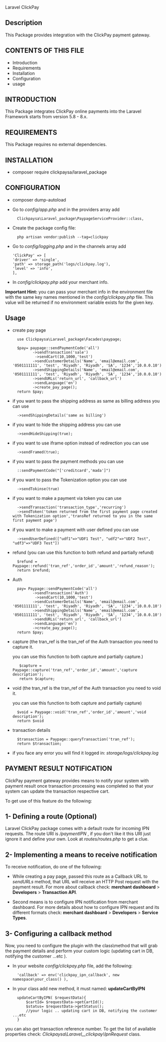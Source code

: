 Laravel ClickPay

Description
-----------
This Package provides integration with the ClickPay payment gateway.

CONTENTS OF THIS FILE
---------------------
* Introduction
* Requirements
* Installation
* Configuration
* usage

INTRODUCTION
------------
This Package integrates ClickPay online payments into
the Laravel Framework starts from version 5.8 - 8.x.

REQUIREMENTS
------------
This Package requires no external dependencies.

INSTALLATION
------------
- composer require clickpaysa/laravel_package

CONFIGURATION
-------------
* composer dump-autoload

* Go to _config/app.php_ and in the providers array add

        Clickpaysa\Laravel_package\PaypageServiceProvider::class,

* Create the package config file:

        php artisan vendor:publish --tag=clickpay

* Go to _config/logging.php_ and in the channels array add
  
      'ClickPay' => [
      'driver' => 'single',
      'path' => storage_path('logs/clickpay.log'),
      'level' => 'info',
      ],
  
* In _config/clickpay.php_ add your merchant info.

**Important Hint:**
  you can pass your merchant info in the environment file with the same key names mentioned in the _config/clickpay.php_ file.
  This value will be returned if no environment variable exists for the given key. 
  

Usage
-------------

* create pay page

        use Clickpaysa\Laravel_package\Facades\paypage;

        $pay= paypage::sendPaymentCode('all')
               ->sendTransaction('sale')
                ->sendCart(10,1000,'test')
               ->sendCustomerDetails('Name', 'email@email.com', '0501111111', 'test', 'Riyadh', 'Riyadh', 'SA', '1234','10.0.0.10')
               ->sendShippingDetails('Name', 'email@email.com', '0501111111', 'test', 'Riyadh', 'Riyadh', 'SA', '1234','10.0.0.10')
               ->sendURLs('return_url', 'callback_url')
               ->sendLanguage('en')
               ->create_pay_page();
        return $pay;
  
* if you want to pass the shipping address as same as billing address you can use
        
        ->sendShippingDetails('same as billing')

* if you want to hide the shipping address you can use 
  
        ->sendHideShipping(true);

* if you want to use iframe option instead of redirection you can use
  
        ->sendFramed(true);

* if you want to pass the payment methods you can use

        ::sendPaymentCode("['creditcard','mada']")

* if you want to pass the Tokenization option you can use

        ->sendTokinse(true)

* if you want to make a payment via token you can use

        ->sendTransaction('transaction_type','recurring')
        ->sendToken('token returned from the first payment page created with Tokenization option','transRef returned to you in the same first payment page')

* if you want to make a payment with user defined you can use

        ->sendUserDefined(["udf1"=>"UDF1 Test", "udf2"=>"UDF2 Test", "udf3"=>"UDF3 Test"])

* refund (you can use this function to both refund and partially refund)

        $refund = Paypage::refund('tran_ref','order_id','amount','refund_reason');
        return $refund;




* Auth

        pay= Paypage::sendPaymentCode('all')
               ->sendTransaction('Auth')
                ->sendCart(10,1000,'test')
               ->sendCustomerDetails('Name', 'email@email.com', '0501111111', 'test', 'Riyadh', 'Riyadh', 'SA', '1234','10.0.0.10')
               ->sendShippingDetails('Name', 'email@email.com', '0501111111', 'test', 'Riyadh', 'Riyadh', 'SA', '1234','10.0.0.10')
               ->sendURLs('return_url', 'callback_url')
               ->sendLanguage('en')
               ->create_pay_page();
        return $pay;


* capture (the tran_ref is the tran_ref of the Auth transaction you need to capture it.
  
  you can use this function to both capture and partially capture.)

         $capture = Paypage::capture('tran_ref','order_id','amount','capture description'); 
         return $capture;



* void (the tran_ref is the tran_ref of the Auth transaction you need to void it.
  
  you can use this function to both capture and partially capture)

        $void = Paypage::void('tran_ref','order_id','amount','void description');
        return $void
    

* transaction details

        $transaction = Paypage::queryTransaction('tran_ref');
        return $transaction;

* if you face any error you will find it logged in: _storage/logs/clickpay.log_

PAYMENT RESULT NOTIFICATION
--------------------------------

ClickPay payment gateway provides means to notify your system with payment result once transaction processing was completed so that your system can update the transaction respective cart.

To get use of this feature do the following:


1- Defining a route (Optional)
--------------------------
Laravel ClickPay package comes with a default route for incoming IPN requests. The route URI is  _/paymentIPN_ ,  if you don't like it this URI just ignore it and define your own. Look at _routes/routes.php_ to get a clue.



2- Implementing a means to receive notification
------------------------------------------

To receive notification, do one of the following:
* While creating a pay page, passed this route as  a Callback URL to _sendURLs_ method, that URL will receive an HTTP Post request with the payment result. For more about callback check: **merchant dashboard** > **Developers** > **Transaction API**.

* Second means is to configure IPN notification from merchant dashboard. For more details about how to configure IPN request and its different formats check: **merchant dashboard** > **Developers** > **Service Types**.


3- Configuring a callback method
--------------------------------
Now, you need to configure the plugin with the class\method that will grab the payment details and perform your custom logic (updating cart in DB, notifying the customer ...etc ).

* In your website _config/clickpay.php_ file, add the following:

        'callback' => env('clickpay_ipn_callback', new namespace\your_class() ),

* In your class add new method, it must named: **updateCartByIPN**

        updateCartByIPN( $requestData){
            $cartId= $requestData->getCartId();
            $status= $requestData->getStatus();
            //your logic .. updating cart in DB, notifying the customer ...etc
        }
you can also get transaction reference number. To get the list of available properties check: _Clickpaysa\Laravel__clickpay\IpnRequest_ class.



